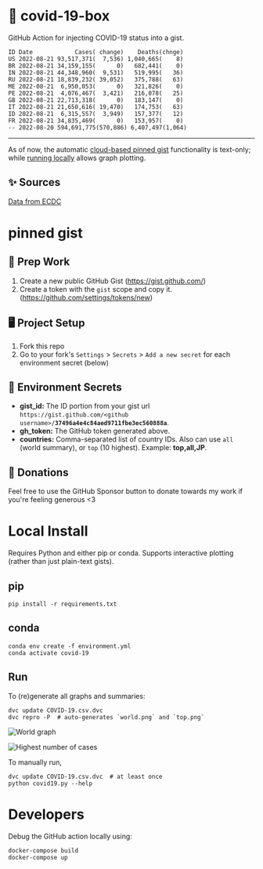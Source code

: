 # 🏥 covid-19-box

GitHub Action for injecting COVID-19 status into a gist.

```
ID Date            Cases( change)    Deaths(chnge)
US 2022-08-21 93,517,371(  7,536) 1,040,665(    8)
BR 2022-08-21 34,159,155(      0)   682,441(    0)
IN 2022-08-21 44,348,960(  9,531)   519,995(   36)
RU 2022-08-21 18,839,232( 39,052)   375,788(   63)
ME 2022-08-21  6,950,053(      0)   321,826(    0)
PE 2022-08-21  4,076,467(  3,421)   216,078(   25)
GB 2022-08-21 22,713,318(      0)   183,147(    0)
IT 2022-08-21 21,650,616( 19,470)   174,753(   63)
ID 2022-08-21  6,315,557(  3,949)   157,377(   12)
FR 2022-08-21 34,835,469(      0)   153,957(    0)
-- 2022-08-20 594,691,775(570,886) 6,407,497(1,064)
```

---

As of now, the automatic [cloud-based pinned gist](#pinned-gist) functionality is text-only;
while [running locally](#local-install) allows graph plotting.

## ✨ Sources

[Data from ECDC](https://www.ecdc.europa.eu/en/publications-data/download-todays-data-geographic-distribution-covid-19-cases-worldwide)

# pinned gist

## 🎒 Prep Work
1. Create a new public GitHub Gist (https://gist.github.com/)
1. Create a token with the `gist` scope and copy it. (https://github.com/settings/tokens/new)

## 🖥 Project Setup
1. Fork this repo
1. Go to your fork's `Settings` > `Secrets` > `Add a new secret` for each environment secret (below)

## 🤫 Environment Secrets
- **gist_id:** The ID portion from your gist url `https://gist.github.com/<github username>/`**`37496a4e4c84aed9711fbe3ec560888a`**.
- **gh_token:** The GitHub token generated above.
- **countries:** Comma-separated list of country IDs. Also can use `all` (world summary), or `top` (10 highest). Example: **top,all,JP**.

## 💸 Donations

Feel free to use the GitHub Sponsor button to donate towards my work if you're feeling generous <3

# Local Install

Requires Python and either pip or conda. Supports interactive plotting (rather than just plain-text gists).

## pip

```
pip install -r requirements.txt
```

## conda

```
conda env create -f environment.yml
conda activate covid-19
```

## Run

To (re)generate all graphs and summaries:

```
dvc update COVID-19.csv.dvc
dvc repro -P  # auto-generates `world.png` and `top.png`
```

![World graph](world.png)

![Highest number of cases](top.png)

To manually run,

```
dvc update COVID-19.csv.dvc  # at least once
python covid19.py --help
```

# Developers

Debug the GitHub action locally using:

```
docker-compose build
docker-compose up
```
